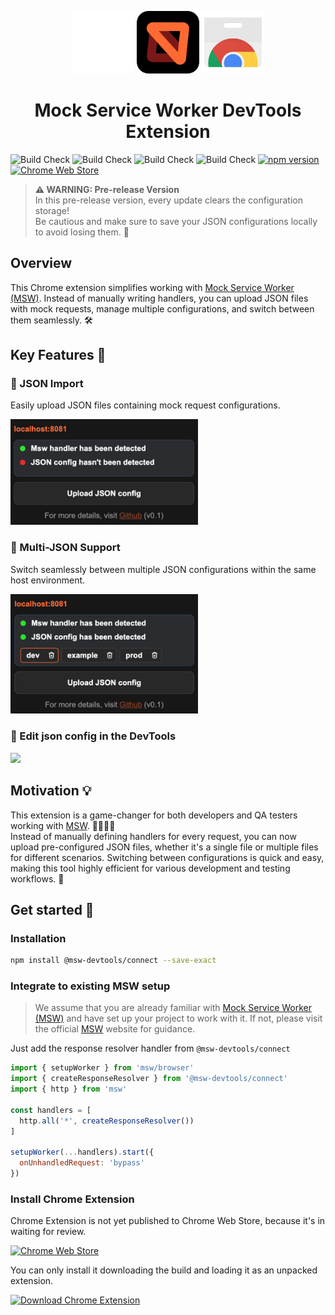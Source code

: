 <p align="center">
  <img src="media/chrome-devtools.svg" width="100" alt="DevTools logo" />
  <img src="media/msw-logo.svg" width="100" alt="Mock Service Worker logo" />
  <img src="media/chrome-extension.svg" width="100" alt="Chrome Web Store logo" />
</p>

<h1 align="center">Mock Service Worker DevTools Extension</h1>

![Build Check](https://github.com/vkruglikov/msw-devtools-extension/actions/workflows/build-check.yml/badge.svg)
![Build Check](https://github.com/vkruglikov/msw-devtools-extension/actions/workflows/connect.yml/badge.svg)
![Build Check](https://github.com/vkruglikov/msw-devtools-extension/actions/workflows/demo.yml/badge.svg)
![Build Check](https://github.com/vkruglikov/msw-devtools-extension/actions/workflows/extension.yml/badge.svg)
[![npm version](https://img.shields.io/npm/v/@msw-devtools/connect.svg)](https://www.npmjs.com/package/@msw-devtools/connect)
[![Chrome Web Store](https://img.shields.io/chrome-web-store/v/jkclaelcdjjledfendcippjbhngkhkpm.svg)](https://chrome.google.com/webstore/detail/jkclaelcdjjledfendcippjbhngkhkpm)

> **⚠️ WARNING: Pre-release Version**  
> In this pre-release version, every update clears the configuration storage!  
> Be cautious and make sure to save your JSON configurations locally to avoid losing them. 💾

## Overview

This Chrome extension simplifies working with [Mock Service Worker (MSW)](https://mswjs.io/). Instead of manually writing handlers, you can upload JSON files with mock requests, manage multiple configurations, and switch between them seamlessly. 🛠️

## Key Features 🌟

### 📂 JSON Import
Easily upload JSON files containing mock request configurations.

<img width="300px" src="./media/extension/statuses.png" />

### 🔄 Multi-JSON Support
Switch seamlessly between multiple JSON configurations within the same host environment.

<img width="300px" src="./media/extension/multi-configs.png" />

### 🔄 Edit json config in the DevTools 
<img src="https://img.shields.io/badge/WIP-roadmap_feature-ff6a33" />

## Motivation 💡

This extension is a game-changer for both developers and QA testers working with [MSW](https://mswjs.io/). 🧑‍💻👩‍💻  
Instead of manually defining handlers for every request, you can now upload pre-configured JSON files, whether it's a single file or multiple files for different scenarios. Switching between configurations is quick and easy, making this tool highly efficient for various development and testing workflows. 🚀

## Get started 🚀

### Installation

```bash
npm install @msw-devtools/connect --save-exact
```

### Integrate to existing MSW setup

> We assume that you are already familiar with [Mock Service Worker (MSW)](https://mswjs.io/) and have
> set up your project to work with it. If not, please visit the official [MSW](https://mswjs.io/) website for guidance.


Just add the response resolver handler from `@msw-devtools/connect`

```javascript
import { setupWorker } from 'msw/browser'
import { createResponseResolver } from '@msw-devtools/connect'
import { http } from 'msw'

const handlers = [
  http.all('*', createResponseResolver())
]

setupWorker(...handlers).start({
  onUnhandledRequest: 'bypass'
})
```

### Install Chrome Extension

Chrome Extension is not yet published to Chrome Web Store, because it's in waiting for review.

[![Chrome Web Store](https://img.shields.io/chrome-web-store/v/jkclaelcdjjledfendcippjbhngkhkpm.svg)](https://chrome.google.com/webstore/detail/jkclaelcdjjledfendcippjbhngkhkpm)

You can only install it downloading the build and loading it as an unpacked extension.

[![Download Chrome Extension](https://img.shields.io/badge/download-chrome_extension_dist-ff6a33)](https://github.com/vkruglikov/msw-devtools-extension/releases/tag/%40msw-devtools%2Fconnect%40latest)
